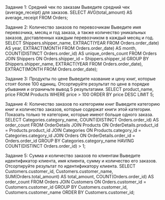 Задание 1: Средний чек по заказам
Выведите средний чек (average_receipt) для заказов.
SELECT AVG(total_amount) AS average_receipt
FROM Orders;

Задание 2: Количество заказов по перевозчикам
Выведите имя перевозчика, месяц и год заказа, а также количество уникальных
заказов, доставленных каждым перевозчиком в каждый месяц и год.
SELECT
Shippers.shipper_name,
EXTRACT(YEAR FROM Orders.order_date) AS year,
EXTRACT(MONTH FROM Orders.order_date) AS month,
COUNT(DISTINCT Orders.order_id) AS unique_orders_count
FROM Orders
JOIN Shippers ON Orders.shipper_id = Shippers.shipper_id
GROUP BY
Shippers.shipper_name,
EXTRACT(YEAR FROM Orders.order_date),
EXTRACT(MONTH FROM Orders.order_date);

Задание 3: Продукты по цене
Выведите название и цену книг, которые стоят более 100 единиц. Отсортируйте
результат по цене в порядке убывания и ограничьте вывод 5 результатами.
SELECT
product_name,
price
FROM Products
WHERE price > 100
ORDER BY price DESC
LIMIT 5;

Задание 4: Количество заказов по категориям книг
Выведите категорию книг и количество заказов, которые содержат книги этой
категории. Показать только те категории, которые имеют больше одного заказа.
SELECT
Categories.category_name,
COUNT(DISTINCT Orders.order_id) AS order_count
FROM OrderDetails
JOIN Products ON OrderDetails.product_id = Products.product_id
JOIN Categories ON Products.category_id = Categories.category_id
JOIN Orders ON OrderDetails.order_id = Orders.order_id
GROUP BY Categories.category_name
HAVING COUNT(DISTINCT Orders.order_id) > 1;

Задание 5: Сумма и количество заказов по клиентам
Выведите идентификатор клиента, имя клиента, сумму и количество его заказов.
Отсортируйте результат по идентификатору клиента.
SELECT
Customers.customer_id,
Customers.customer_name,
SUM(Orders.total_amount) AS total_amount,
COUNT(Orders.order_id) AS order_count
FROM Orders
JOIN Customers ON Orders.customer_id = Customers.customer_id
GROUP BY Customers.customer_id, Customers.customer_name
ORDER BY Customers.customer_id;
